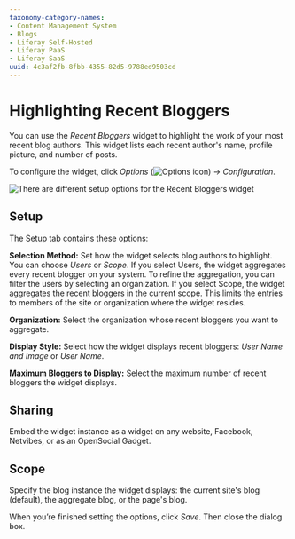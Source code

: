 ```yaml
---
taxonomy-category-names:
- Content Management System
- Blogs
- Liferay Self-Hosted
- Liferay PaaS
- Liferay SaaS
uuid: 4c3af2fb-8fbb-4355-82d5-9788ed9503cd
---
```


# Highlighting Recent Bloggers

You can use the *Recent Bloggers* widget to highlight the work of your most recent blog authors. This widget lists each recent author's name, profile picture, and number of posts.

To configure the widget, click *Options* (![Options icon](../../images/icon-app-options.png)) &rarr; *Configuration*.

![There are different setup options for the Recent Bloggers widget](highlighting-recent-bloggers/images/02.png)

## Setup

The Setup tab contains these options:

**Selection Method:** Set how the widget selects blog authors to highlight. You can choose *Users* or *Scope*. If you select Users, the widget aggregates every recent blogger on your system. To refine the aggregation, you can filter the users by selecting an organization. If you select Scope, the widget aggregates the recent bloggers in the current scope. This limits the entries to members of the site or organization where the widget resides.

**Organization:** Select the organization whose recent bloggers you want to aggregate.

**Display Style:** Select how the widget displays recent bloggers: *User Name and Image* or *User Name*.

**Maximum Bloggers to Display:** Select the maximum number of recent bloggers the widget displays.

## Sharing

Embed the widget instance as a widget on any website, Facebook, Netvibes, or as an OpenSocial Gadget.

## Scope

Specify the blog instance the widget displays: the current site's blog (default), the aggregate blog, or the page's blog.

When you’re finished setting the options, click *Save*. Then close the dialog box.

